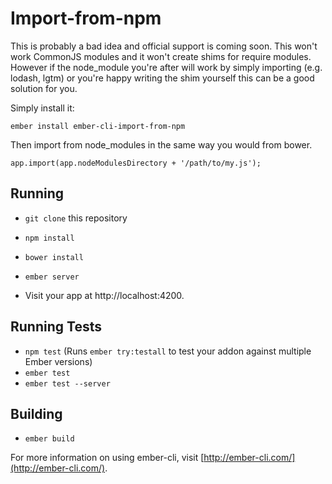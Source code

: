 # Import-from-npm


This is probably a bad idea and official support is coming soon. This won't work CommonJS modules and it won't create shims for require modules. However if the node_module you're after will work by simply importing (e.g. lodash, lgtm) or you're happy writing the shim yourself this can be a good solution for you. 

Simply install it: 

```
ember install ember-cli-import-from-npm
```

Then import from node_modules in the same way you would from bower. 

```
app.import(app.nodeModulesDirectory + '/path/to/my.js');
```

## Running

* `git clone` this repository
* `npm install`
* `bower install`


* `ember server`
* Visit your app at http://localhost:4200.

## Running Tests

* `npm test` (Runs `ember try:testall` to test your addon against multiple Ember versions)
* `ember test`
* `ember test --server`

## Building

* `ember build`

For more information on using ember-cli, visit [http://ember-cli.com/](http://ember-cli.com/).
